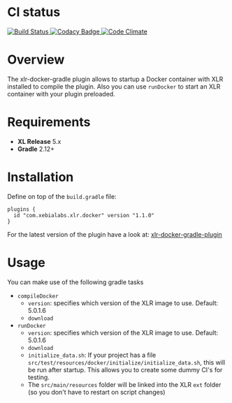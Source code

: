 # CI status #

[![Build Status][xlr-docker-gradle-travis-image] ][xlr-docker-gradle-travis-url]
[![Codacy Badge][xlr-docker-gradle-codacy-image] ][xlr-docker-gradle-codacy-url]
[![Code Climate][xlr-docker-gradle-code-climate-image] ][xlr-docker-gradle-code-climate-url]

[xlr-docker-gradle-travis-image]: https://travis-ci.org/xebialabs-community/xlr-docker-gradle-plugin.svg?branch=master
[xlr-docker-gradle-travis-url]: https://travis-ci.org/xebialabs-community/xlr-docker-gradle-plugin
[xlr-docker-gradle-codacy-image]: https://api.codacy.com/project/badge/Grade/bd1525ac6d1a4788832d7f9849ddfa73
[xlr-docker-gradle-codacy-url]: https://www.codacy.com/app/joris-dewinne/xlr-docker-gradle-plugin
[xlr-docker-gradle-code-climate-image]: https://codeclimate.com/github/xebialabs-community/xlr-docker-gradle-plugin/badges/gpa.svg
[xlr-docker-gradle-code-climate-url]: https://codeclimate.com/github/xebialabs-community/xlr-docker-gradle-plugin


# Overview #

The xlr-docker-gradle plugin allows to startup a Docker container with XLR installed to compile the plugin.
Also you can use `runDocker` to start an XLR container with your plugin preloaded.

# Requirements #

* **XL Release** 5.x
* **Gradle** 2.12+

# Installation #

Define on top of the `build.gradle` file:

```
plugins {
  id "com.xebialabs.xlr.docker" version "1.1.0"
}
```


For the latest version of the plugin have a look at:
[xlr-docker-gradle-plugin](https://plugins.gradle.org/plugin/com.xebialabs.xlr.docker)

# Usage #

You can make use of the following gradle tasks

* `compileDocker`
    * `version`: specifies which version of the XLR image to use. Default: 5.0.1.6
    * `download`
* `runDocker`
    * `version`: specifies which version of the XLR image to use. Default: 5.0.1.6
    * `download`
    * `initialize_data.sh`: If your project has a file `src/test/resources/docker/initialize/initialize_data.sh`, this will be run after startup. This allows you to create some dummy CI's for testing.
    * The `src/main/resources` folder will be linked into the XLR `ext` folder (so you don't have to restart on script changes)


